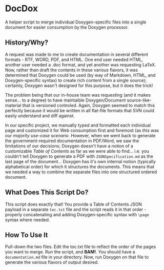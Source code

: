 DocDox
======

A helper script to merge individual Doxygen-specific files into a single document for easier consumption by the Doxygen processor.

History/Why?
-------------

A request was made to me to create documentation in several different formats - RTF, WORD, PDF, and HTML.  One end user needed HTML, another user needed a .doc format, and yet another was requesting LaTeX.  Now, rather than draft the contents in these various flavors, it was determined that Doxygen could be used (by way of Markdown, HTML, and Doxygen-specific syntax) to create rich content from a single source); certainly, Doxygen wasn't designed for this purpose, but it does the trick!

The problem being that our in-house team was requesting (and it makes sense... to a degree) to have maintaible Doxygen/Document source-like-material that is versioned controled.  Again, Doxygen seemed to match this perfectly because it would be written in all flat-file formats that SVN could easily understand and diff against.  

In our specific project, we manually typed and formatted each individual page and customized it for Web consumption first and foremost (as this was our _majority use-case scenario_.  However, when we went back to generate the government-required documentation in PDF/Word, we saw the limitations of our decisions; Doxygen doesn't have a notion of a customizable _Table of Contents_ as far as we were able to find... i.e. you couldn't tell Doxygen to generate a PDF with `JSONSpecification.md` as the last page of the document... Doxygen has it's own internal notion (typically alphabetical order) for which it structures the documents.  This means that we needed a way to combine the separate files into one structured ordered document.

What Does This Script Do?
--------------------------

This script does exactly that!  You provide a Table of Contents JSON payload in a separate `toc.txt` file and the script reads it in that order - properly concatenating and adding Doxygen-specific syntax with `\page` syntax where needed.  


How To Use It
--------------

Pull-down the two files.  Edit the toc.txt file to reflect the order of the pages you want to merge.  Run the script, and __BAM!__.  You should have a `documentation.md` file in your directory.  Now, run Doxygen on that file to generate the various flavors of output desired.  

